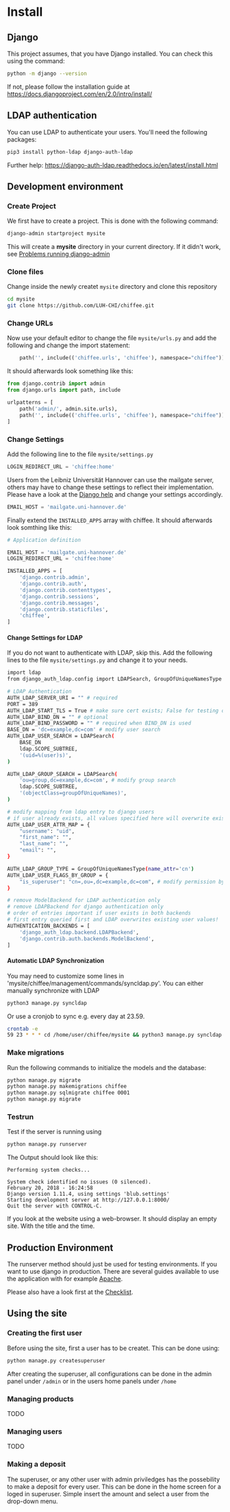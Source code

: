 # Install

## Django
This project assumes, that you have Django installed. You can check
this using the command:
```bash
python -m django --version
```

If not, please follow the installation guide at
https://docs.djangoproject.com/en/2.0/intro/install/

## LDAP authentication
You can use LDAP to authenticate your users. You'll need the following packages:
```bash
pip3 install python-ldap django-auth-ldap
```
Further help: https://django-auth-ldap.readthedocs.io/en/latest/install.html

## Development environment

### Create Project
We first have to create a project. This is done with the following command:
```bash
django-admin startproject mysite
```

This will create a **mysite** directory in your current directory. If
it didn't work, see [Problems running django-admin](https://docs.djangoproject.com/en/2.0/faq/troubleshooting/#troubleshooting-django-admin)

### Clone files
Change inside the newly createt `mysite` directory and clone this repository

```bash
cd mysite
git clone https://github.com/LUH-CHI/chiffee.git
```

### Change URLs
Now use your default editor to change the file `mysite/urls.py` and add
the following and change the import statement:
```python
    path('', include(('chiffee.urls', 'chiffee'), namespace="chiffee")),
```

It should afterwards look something like this:
```python
from django.contrib import admin
from django.urls import path, include

urlpatterns = [
    path('admin/', admin.site.urls),
    path('', include(('chiffee.urls', 'chiffee'), namespace="chiffee")),
]
```

### Change Settings
Add the following line to the file `mysite/settings.py`
```python
LOGIN_REDIRECT_URL = 'chiffee:home'
```

Users from the Leibniz Universität Hannover can use the mailgate
server, others may have to change these settings to reflect their
implementation. Please have a look at the
[Django help](https://docs.djangoproject.com/en/2.0/ref/settings/#std:setting-EMAIL_HOST)
and change your settings accordingly.
```python
EMAIL_HOST = 'mailgate.uni-hannover.de'
```

Finally extend the `INSTALLED_APPS` array with chiffee. It should
afterwards look somthing like this:
```python
# Application definition

EMAIL_HOST = 'mailgate.uni-hannover.de'
LOGIN_REDIRECT_URL = 'chiffee:home'

INSTALLED_APPS = [
    'django.contrib.admin',
    'django.contrib.auth',
    'django.contrib.contenttypes',
    'django.contrib.sessions',
    'django.contrib.messages',
    'django.contrib.staticfiles',
    'chiffee',
]
```

#### Change Settings for LDAP
If you do not want to authenticate with LDAP, skip this.
Add the following lines to the file `mysite/settings.py` and change it to your needs.

```bash
import ldap
from django_auth_ldap.config import LDAPSearch, GroupOfUniqueNamesType

# LDAP Authentication
AUTH_LDAP_SERVER_URI = "" # required
PORT = 389
AUTH_LDAP_START_TLS = True # make sure cert exists; False for testing only
AUTH_LDAP_BIND_DN = "" # optional
AUTH_LDAP_BIND_PASSWORD = "" # required when BIND_DN is used
BASE_DN = 'dc=example,dc=com' # modify user search
AUTH_LDAP_USER_SEARCH = LDAPSearch(
    BASE_DN
    ldap.SCOPE_SUBTREE,
    '(uid=%(user)s)',
)

AUTH_LDAP_GROUP_SEARCH = LDAPSearch(
    'ou=group,dc=example,dc=com', # modify group search
    ldap.SCOPE_SUBTREE,
    '(objectClass=groupOfUniqueNames)',
)

# modify mapping from ldap entry to django users
# if user already exists, all values specified here will overwrite existing
AUTH_LDAP_USER_ATTR_MAP = {
    "username": "uid",
    "first_name": "",
    "last_name": "",
    "email": "",
}

AUTH_LDAP_GROUP_TYPE = GroupOfUniqueNamesType(name_attr='cn')
AUTH_LDAP_USER_FLAGS_BY_GROUP = {
    "is_superuser": "cn=,ou=,dc=example,dc=com", # modify permission by group
}

# remove ModelBackend for LDAP authentication only
# remove LDAPBackend for django authentication only
# order of entries important if user exists in both backends
# first entry queried first and LDAP overwrites existing user values!
AUTHENTICATION_BACKENDS = [
    'django_auth_ldap.backend.LDAPBackend',
    'django.contrib.auth.backends.ModelBackend',
]
```

#### Automatic LDAP Synchronization
You may need to customize some lines in 'mysite/chiffee/management/commands/syncldap.py'.
You can either manually synchronize with LDAP
```bash
python3 manage.py syncldap
```
Or use a cronjob to sync e.g. every day at 23.59.
```bash
crontab -e
59 23 * * * cd /home/user/chiffee/mysite && python3 manage.py syncldap
```

### Make migrations
Run the following commands to initialize the models and the database:
```bash
python manage.py migrate
python manage.py makemigrations chiffee
python manage.py sqlmigrate chiffee 0001
python manage.py migrate
```

### Testrun
Test if the server is running using
```bash
python manage.py runserver
```
The Output should look like this:

```
Performing system checks...

System check identified no issues (0 silenced).
February 20, 2018 - 16:24:58
Django version 1.11.4, using settings 'blub.settings'
Starting development server at http://127.0.0.1:8000/
Quit the server with CONTROL-C.
```

If you look at the website using a web-browser. It should display an
empty site. With the title and the time.

## Production Environment
The runserver method should just be used for testing environments. If
you want to use django in production. There are several guides
available to use the application with for example
[Apache](https://docs.djangoproject.com/en/2.0/howto/deployment/wsgi/modwsgi/).

Please also have a look first at the
[Checklist](https://docs.djangoproject.com/en/2.0/howto/deployment/checklist/).

## Using the site

### Creating the first user
Before using the site, first a user has to be createt. This can be done
using:

```bash
python manage.py createsuperuser
```

After creating the superuser, all configurations can be done in the
admin panel under `/admin` or in the users home panels under `/home`

### Managing products

TODO

### Managing users

TODO

### Making a deposit

The superuser, or any other user with admin priviledges has the
possebility to make a deposit for every user. This can be done in the
home screen for a loged in superuser. Simple insert the amount and
select a user from the drop-down menu.
